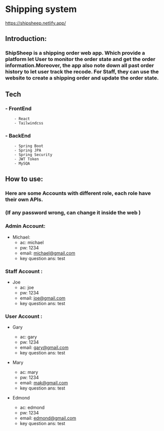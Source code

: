 # Shipping system

https://shipsheep.netlify.app/

## Introduction:

### ShipSheep is a shipping order web app. Which provide a platform let User to monitor the order state and get the order information.Moreover, the app also note down all past order history to let user track the recode. For Staff, they can use the website to create a shipping order and update the order state.

## Tech

### - FrontEnd

        - React
        - Tailwindcss

### - BackEnd

        - Spring Boot
        - Spring JPA
        - Spring Security
        - JWT Token
        - MySQA

## How to use:

### Here are some Accounts with different role, each role have their own APIs.

### (If any password wrong, can change it inside the web )

### Admin Account:

- Michael:
  - ac: michael
  - pw: 1234
  - email: michael@gmail.com
  - key question ans: test

### Staff Account :

- Joe
  - ac: joe
  - pw: 1234
  - email: joe@gmail.com
  - key question ans: test

### User Account :

- Gary

  - ac: gary
  - pw: 1234
  - email: gary@gmail.com
  - key question ans: test

- Mary

  - ac: mary
  - pw: 1234
  - email: mak@gmail.com
  - key question ans: test

- Edmond
  - ac: edmond
  - pw: 1234
  - email: edmond@gmail.com
  - key question ans: test
